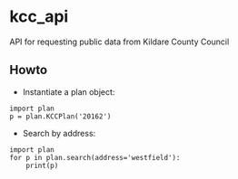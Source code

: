 # kcc_api
API for requesting public data from Kildare County Council

## Howto
* Instantiate a plan object:

```
import plan
p = plan.KCCPlan('20162')
```

* Search by address:

```
import plan
for p in plan.search(address='westfield'):
    print(p)
```

